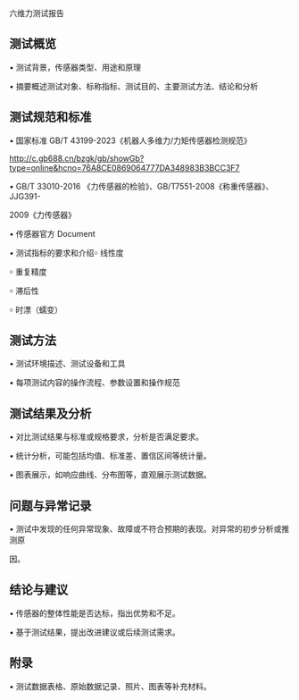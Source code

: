 六维力测试报告

## 测试概览

• 测试背景，传感器类型、用途和原理

• 摘要概述测试对象、标称指标、测试目的、主要测试方法、结论和分析

## 测试规范和标准

• 国家标准 GB/T 43199-2023《机器人多维力/力矩传感器检测规范》

http://c.gb688.cn/bzgk/gb/showGb?type=online&hcno=76A8CE0869064777DA348983B3BCC3F7

• GB/T 33010-2016 《力传感器的检验》、GB/T7551-2008《称重传感器》、JJG391-

2009《力传感器》

• 传感器官方 Document

• 测试指标的要求和介绍￮ 线性度

￮ 重复精度

￮ 滞后性

￮ 时漂（蠕变）

## 测试方法

• 测试环境描述、测试设备和工具

• 每项测试内容的操作流程、参数设置和操作规范

## 测试结果及分析

• 对比测试结果与标准或规格要求，分析是否满足要求。

• 统计分析，可能包括均值、标准差、置信区间等统计量。

• 图表展示，如响应曲线、分布图等，直观展示测试数据。

## 问题与异常记录

• 测试中发现的任何异常现象、故障或不符合预期的表现。对异常的初步分析或推测原

因。

## 结论与建议

• 传感器的整体性能是否达标，指出优势和不足。

• 基于测试结果，提出改进建议或后续测试需求。

## 附录

• 测试数据表格、原始数据记录、照片、图表等补充材料。